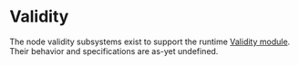 # Validity

The node validity subsystems exist to support the runtime [Validity module](../../runtime/validity.md). Their behavior and specifications are as-yet undefined.
